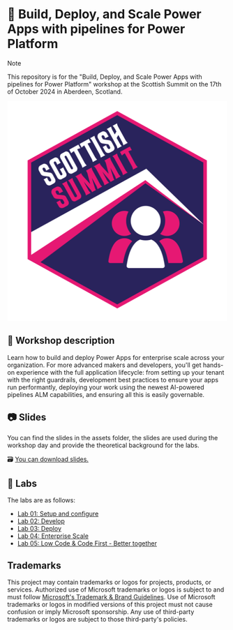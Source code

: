 # 🔌 Build, Deploy, and Scale Power Apps with pipelines for Power Platform

> [!NOTE]
> This repository is for the "Build, Deploy, and Scale Power Apps with pipelines for Power Platform" workshop at the Scottish Summit on the 17th of October 2024 in Aberdeen, Scotland.

![Microsoft Power Platform Conference Logo](./assets/ScottishSummitLogo.png)

## 📝 Workshop description

Learn how to build and deploy Power Apps for enterprise scale across your organization. For more advanced makers and developers, you'll get hands-on experience with the full application lifecycle: from setting up your tenant with the right guardrails, development best practices to ensure your apps run performantly, deploying your work using the newest AI-powered pipelines ALM capabilities, and ensuring all this is easily governable.

## 📷 Slides

You can find the slides in the assets folder, the slides are used during the workshop day and provide the theoretical background for the labs. 

🗃️ [You can download slides.](./assets/Build,%20Deploy,%20and%20Scale%20Power%20Apps%20with%20pipelines%20for%20Power%20Platform.pdf)

## 🚀 Labs

The labs are as follows:

- [Lab 01: Setup and configure](./lab1/README.md)
- [Lab 02: Develop](./lab2/README.md)
- [Lab 03: Deploy](./lab3/README.md)
- [Lab 04: Enterprise Scale](./lab4/README.md)
- [Lab 05: Low Code & Code First - Better together](./lab5/README.md)

## Trademarks

This project may contain trademarks or logos for projects, products, or services. Authorized use of Microsoft 
trademarks or logos is subject to and must follow 
[Microsoft's Trademark & Brand Guidelines](https://www.microsoft.com/en-us/legal/intellectualproperty/trademarks/usage/general).
Use of Microsoft trademarks or logos in modified versions of this project must not cause confusion or imply Microsoft sponsorship.
Any use of third-party trademarks or logos are subject to those third-party's policies.
